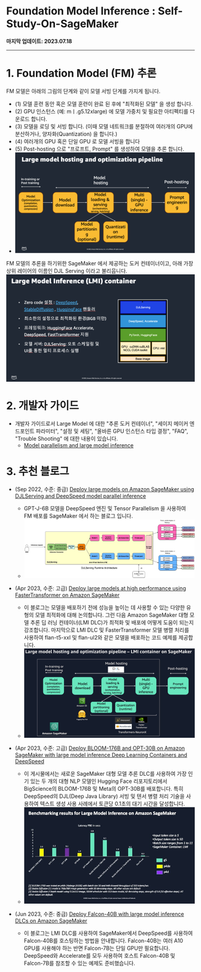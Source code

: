 # Foundation Model Inference : Self-Study-On-SageMaker

**마지막 업데이트: 2023.07.18**


---

# 1. Foundation Model (FM) 추론
FM 모델은 아래의 그림의 단계와 같이 모델 서빙 단계를 가지게 됩니다. 
- (1) 모델 훈련 동안 혹은 모델 훈련이 완료 된 후에 "최적화된 모델" 을 생성 합니다.
- (2) GPU 인스턴스 (예: mㅣ.g5.12xlarge) 에 모델 가중치 및 필요한 아티펙티를 다운로드 합니다.
- (3) 모델을 로딩 및 서빙 합니다. (이때 모델 네트워크를 분절하여 여러개의 GPU에 분산하거나, 양자화(Quantization) 을 합니다.)
- (4) 여러개의 GPU 혹은 단일 GPU 로 모델 서빙을 합니다
- (5) Post-hosting 으로 "프로프트, Prompt" 를 생성하여 모델을 추론 합니다.
- ![DJL-Serving.png](img/DJL-Serving.png)

FM 모델의 추론을 하기위한 SageMaker 에서 제공하는 도커 컨테이너이고, 아래 가장 상위 레이어의 이름인 DJL Serving 이라고 불리웁니다.
![DJL-Container.png](img/DJL-Container.png)

# 2. 개발자 가이드
- 개발자 가이드로서 Large Model 에 대한 "추론 도커 컨테이너", "세이지 메이커 엔드포인트 파라미터", "설정 및 세팅", "올바른 GPU 인스턴스 타입 결정", "FAQ", "Trouble Shooting" 에 대한 내용이 있습니다. 
    - [Model parallelism and large model inference](https://docs.amazonaws.cn/en_us/sagemaker/latest/dg/large-model-inference.html)


# 3. 추천 블로그
- (Sep 2022, 수준: 중급) [Deploy large models on Amazon SageMaker using DJLServing and DeepSpeed model parallel inference](https://aws.amazon.com/blogs/machine-learning/deploy-large-models-on-amazon-sagemaker-using-djlserving-and-deepspeed-model-parallel-inference/)
    - GPT-J-6B 모델을 DeepSpeed 엔진 및 Tensor Parallelism 을 사용하여 FM 배포를 SageMaker 에서 하는 블로그 입니다.
    - ![image001-1.jpg](img/image001-1.jpg)
- (Apr 2023, 수준: 고급) [Deploy large models at high performance using FasterTransformer on Amazon SageMaker](https://aws.amazon.com/blogs/machine-learning/deploy-large-models-at-high-performance-using-fastertransformer-on-amazon-sagemaker/)
    - 이 블로그는 모델을 배포하기 전에 성능을 높이는 데 사용할 수 있는 다양한 유형의 모델 최적화에 대해 논의합니다. 그런 다음 Amazon SageMaker 대형 모델 추론 딥 러닝 컨테이너(LMI DLC)가 최적화 및 배포에 어떻게 도움이 되는지 강조합니다. 마지막으로 LMI DLC 및 FasterTransformer 모델 병렬 처리를 사용하여 flan-t5-xxl 및 flan-ul2와 같은 모델을 배포하는 코드 예제를 제공합니다.
    - ![large-model-hosting-and-optimization.jpg](img/large-model-hosting-and-optimization.jpg)
- (Apr 2023, 수준: 고급) [Deploy BLOOM-176B and OPT-30B on Amazon SageMaker with large model inference Deep Learning Containers and DeepSpeed](https://aws.amazon.com/blogs/machine-learning/deploy-bloom-176b-and-opt-30b-on-amazon-sagemaker-with-large-model-inference-deep-learning-containers-and-deepspeed/)
    - 이 게시물에서는 새로운 SageMaker 대형 모델 추론 DLC를 사용하여 가장 인기 있는 두 개의 대형 NLP 모델인 Hugging Face 리포지토리에서 BigScience의 BLOOM-176B 및 Meta의 OPT-30B를 배포합니다. 특히 DeepSpeed의 DJL(Deep Java Library) 서빙 및 텐서 병렬 처리 기술을 사용하여 텍스트 생성 사용 사례에서 토큰당 0.1초의 대기 시간을 달성합니다.
    - ![revblog-232-results1.jpg](img/revblog-232-results1.jpg)


- (Jun 2023, 수준: 중급) [Deploy Falcon-40B with large model inference DLCs on Amazon SageMaker](https://aws.amazon.com/blogs/machine-learning/deploy-falcon-40b-with-large-model-inference-dlcs-on-amazon-sagemaker/)
    - 이 블로그는 LMI DLC를 사용하여 SageMaker에서 DeepSpeed를 사용하여 Falcon-40B를 호스팅하는 방법을 안내합니다. Falcon-40B는 여러 A10 GPU를 사용해야 하는 반면 Falcon-7B는 단일 GPU만 필요합니다. DeepSpeed와 Accelerate를 모두 사용하여 호스트 Falcon-40B 및 Falcon-7B를 참조할 수 있는 예제도 준비했습니다.
